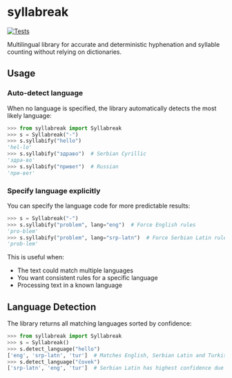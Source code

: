 # syllabreak

[![Tests](https://github.com/apakabarfm/syllabreak/actions/workflows/tests.yml/badge.svg)](https://github.com/apakabarfm/syllabreak/actions/workflows/tests.yml)

Multilingual library for accurate and deterministic hyphenation and syllable counting without relying on dictionaries.

## Usage

### Auto-detect language

When no language is specified, the library automatically detects the most likely language:

```python
>>> from syllabreak import Syllabreak
>>> s = Syllabreak("-")
>>> s.syllabify("hello")
'hel-lo'
>>> s.syllabify("здраво")  # Serbian Cyrillic
'здра-во'
>>> s.syllabify("привет")  # Russian
'при-вет'
```

### Specify language explicitly

You can specify the language code for more predictable results:

```python
>>> s = Syllabreak("-")
>>> s.syllabify("problem", lang="eng")  # Force English rules
'pro-blem'
>>> s.syllabify("problem", lang="srp-latn")  # Force Serbian Latin rules
'prob-lem'
```

This is useful when:
- The text could match multiple languages
- You want consistent rules for a specific language
- Processing text in a known language

## Language Detection

The library returns all matching languages sorted by confidence:

```python
>>> from syllabreak import Syllabreak
>>> s = Syllabreak()
>>> s.detect_language("hello")
['eng', 'srp-latn', 'tur']  # Matches English, Serbian Latin and Turkish
>>> s.detect_language("čovek")
['srp-latn', 'eng', 'tur']  # Serbian Latin has highest confidence due to č
```
